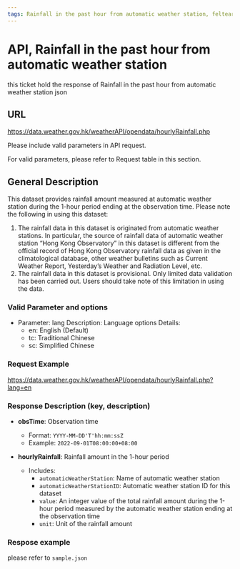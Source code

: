 ```yaml
---
tags: Rainfall in the past hour from automatic weather station, feltearthquake, makeFeltearthquakeRequest
---
```


# API, Rainfall in the past hour from automatic weather station

this ticket hold the response of  Rainfall in the past hour from automatic weather station json

## URL

<https://data.weather.gov.hk/weatherAPI/opendata/hourlyRainfall.php>

Please include valid parameters in API request.

For valid parameters, please refer to Request table in this section.

## General Description

This dataset provides rainfall amount measured at automatic weather station during the 1-hour period ending at the observation time. Please note the following in using this dataset:

1. The rainfall data in this dataset is originated from automatic weather stations. In particular, the source of rainfall data of automatic weather station “Hong Kong Observatory” in this dataset is different from the official record of Hong Kong Observatory rainfall data as given in the climatological database, other weather bulletins such as Current Weather Report, Yesterday’s Weather and Radiation Level, etc.
2. The rainfall data in this dataset is provisional. Only limited data validation has been carried out. Users should take note of this limitation in using the data.

### Valid Parameter and options

- Parameter: lang
  Description: Language options
  Details:
  - en: English (Default)
  - tc: Traditional Chinese
  - sc: Simplified Chinese

### Request Example

<https://data.weather.gov.hk/weatherAPI/opendata/hourlyRainfall.php?lang=en>

### Response Description (key, description)

- **obsTime**: Observation time
  - Format: `YYYY-MM-DD'T'hh:mm:ssZ`
  - Example: `2022-09-01T08:00:00+08:00`

- **hourlyRainfall**: Rainfall amount in the 1-hour period
  - Includes:
    - `automaticWeatherStation`: Name of automatic weather station
    - `automaticWeatherStationID`: Automatic weather station ID for this dataset
    - `value`: An integer value of the total rainfall amount during the 1-hour period measured by the automatic weather station ending at the observation time
    - `unit`: Unit of the rainfall amount

### Respose example

please refer to `sample.json`
